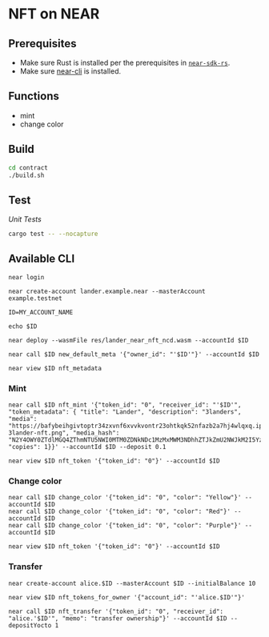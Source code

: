 # NFT on NEAR
## Prerequisites
  * Make sure Rust is installed per the prerequisites in [`near-sdk-rs`](https://github.com/near/near-sdk-rs).
  * Make sure [near-cli](https://github.com/near/near-cli) is installed.

## Functions
 * mint
 * change color

## Build
```bash
cd contract
./build.sh
```

## Test
*Unit Tests*
```bash
cargo test -- --nocapture
```

## Available CLI

    near login

    near create-account lander.example.near --masterAccount example.testnet

    ID=MY_ACCOUNT_NAME

    echo $ID

    near deploy --wasmFile res/lander_near_nft_ncd.wasm --accountId $ID

    near call $ID new_default_meta '{"owner_id": "'$ID'"}' --accountId $ID

    near view $ID nft_metadata

### Mint
    near call $ID nft_mint '{"token_id": "0", "receiver_id": "'$ID'", "token_metadata": { "title": "Lander", "description": "3landers", "media": "https://bafybeihgivtoptr34zxvnf6xvvkvontr23ohtkqk52nfazb2a7hj4wlqxq.ipfs.dweb.link/purple-3lander-nft.png", "media_hash": "N2Y4OWY0ZTdlMGQ4ZThmNTU5NWI0MTM0ZDNkNDc1MzMxMWM3NDhhZTJkZmU2NWJkM2I5YzRmMmFjNzEyYmM1Yw==", "copies": 1}}' --accountId $ID --deposit 0.1

    near view $ID nft_token '{"token_id": "0"}' --accountId $ID

### Change color
    near call $ID change_color '{"token_id": "0", "color": "Yellow"}' --accountId $ID
    near call $ID change_color '{"token_id": "0", "color": "Red"}' --accountId $ID
    near call $ID change_color '{"token_id": "0", "color": "Purple"}' --accountId $ID

    near view $ID nft_token '{"token_id": "0"}' --accountId $ID



### Transfer
    near create-account alice.$ID --masterAccount $ID --initialBalance 10

    near view $ID nft_tokens_for_owner '{"account_id": "'alice.$ID'"}'

    near call $ID nft_transfer '{"token_id": "0", "receiver_id": "alice.'$ID'", "memo": "transfer ownership"}' --accountId $ID --depositYocto 1
